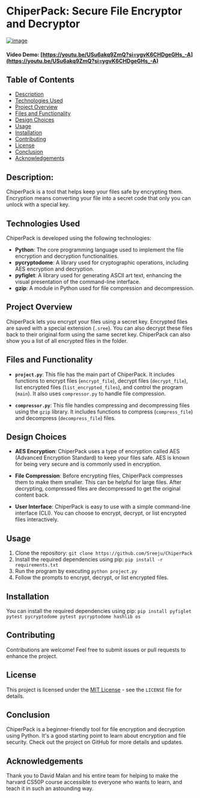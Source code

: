 # ChiperPack: Secure File Encryptor and Decryptor

[![image](https://github.com/Sreeju7733/ChiperPack/assets/77568405/c689a19e-aed1-47df-9e31-f2b7cb24f0e1)](https://certificates.cs50.io/2c93ffd9-177a-4187-9bb7-cac0780fa781)

#### Video Demo: [https://youtu.be/USu6akq9ZmQ?si=ygvK6CHDgeGHs_-A](https://youtu.be/USu6akq9ZmQ?si=ygvK6CHDgeGHs_-A)

## Table of Contents
- [Description](#description)
- [Technologies Used](#technologies-used)
- [Project Overview](#project-overview)
- [Files and Functionality](#files-and-functionality)
- [Design Choices](#design-choices)
- [Usage](#usage)
- [Installation](#installation)
- [Contributing](#contributing)
- [License](#license)
- [Conclusion](#conclusion)
- [Acknowledgements](#acknowledgements)


## Description:
ChiperPack is a tool that helps keep your files safe by encrypting them. Encryption means converting your file into a secret code that only you can unlock with a special key.


## Technologies Used
ChiperPack is developed using the following technologies:

- **Python**: The core programming language used to implement the file encryption and decryption functionalities.
- **pycryptodome**: A library used for cryptographic operations, including AES encryption and decryption.
- **pyfiglet**: A library used for generating ASCII art text, enhancing the visual presentation of the command-line interface.
- **gzip**: A module in Python used for file compression and decompression.


## Project Overview
ChiperPack lets you encrypt your files using a secret key. Encrypted files are saved with a special extension (`.sree`). You can also decrypt these files back to their original form using the same secret key. ChiperPack can also show you a list of all encrypted files in the folder.


## Files and Functionality
- **`project.py`**: This file has the main part of ChiperPack. It includes functions to encrypt files (`encrypt_file`), decrypt files (`decrypt_file`), list encrypted files (`list_encrypted_files`), and control the program (`main`). It also uses `compressor.py` to handle file compression.

- **`compressor.py`**: This file handles compressing and decompressing files using the `gzip` library. It includes functions to compress (`compress_file`) and decompress (`decompress_file`) files.


## Design Choices
- **AES Encryption**: ChiperPack uses a type of encryption called AES (Advanced Encryption Standard) to keep your files safe. AES is known for being very secure and is commonly used in encryption.

- **File Compression**: Before encrypting files, ChiperPack compresses them to make them smaller. This can be helpful for large files. After decrypting, compressed files are decompressed to get the original content back.

- **User Interface**: ChiperPack is easy to use with a simple command-line interface (CLI). You can choose to encrypt, decrypt, or list encrypted files interactively.


## Usage
1. Clone the repository:  `git clone https://github.com/Sreeju/ChiperPack`
2. Install the required dependencies using pip: `pip install -r requirements.txt`
3. Run the program by executing `python project.py`
4. Follow the prompts to encrypt, decrypt, or list encrypted files.


## Installation
You can install the required dependencies using pip: `pip install pyfiglet pytest pycryptodome pytest pycryptodome hashlib os`


## Contributing
Contributions are welcome! Feel free to submit issues or pull requests to enhance the project.


## License
This project is licensed under the [MIT License](LICENSE) - see the `LICENSE` file for details.


## Conclusion
ChiperPack is a beginner-friendly tool for file encryption and decryption using Python. It's a good starting point to learn about encryption and file security. Check out the project on GitHub for more details and updates.


## Acknowledgements
Thank you to David Malan and his entire team for helping to make the harvard CS50P course accessible to everyone who wants to learn, and teach it in such an astounding way.
